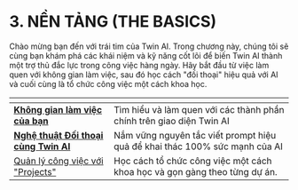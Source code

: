 # 3. NỀN TẢNG (THE BASICS)

Chào mừng bạn đến với trái tim của Twin AI. Trong chương này, chúng tôi sẽ cùng bạn khám phá các khái niệm và kỹ năng cốt lõi để biến Twin AI thành một trợ thủ đắc lực trong công việc hàng ngày. Hãy bắt đầu từ việc làm quen với không gian làm việc, sau đó học cách "đối thoại" hiệu quả với AI và cuối cùng là tổ chức công việc một cách khoa học.

<table data-view="cards"><thead><tr><th></th><th></th></tr></thead><tbody><tr><td><a href="3.1.-khong-gian-lam-viec-cua-ban.md"><strong>Không gian làm việc của bạn</strong></a></td><td>Tìm hiểu và làm quen với các thành phần chính trên giao diện Twin AI</td></tr><tr><td><a href="3.2.-nghe-thuat-doi-thoai-cung-twin-ai.md"><strong>Nghệ thuật Đối thoại cùng Twin AI</strong></a></td><td>Nắm vững nguyên tắc viết prompt hiệu quả để khai thác 100% sức mạnh của AI</td></tr><tr><td><a href="3.3.-quan-ly-cong-viec-voi-projects.md">Quản lý công việc với "Projects"</a></td><td>Học cách tổ chức công việc một cách khoa học và gọn gàng theo từng dự án.</td></tr></tbody></table>
